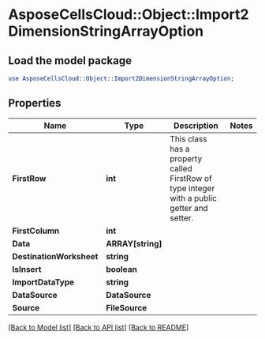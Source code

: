 # AsposeCellsCloud::Object::Import2DimensionStringArrayOption 

## Load the model package
```perl
use AsposeCellsCloud::Object::Import2DimensionStringArrayOption;
```

## Properties
Name | Type | Description | Notes
------------ | ------------- | ------------- | -------------
**FirstRow** | **int** | This class has a property called FirstRow of type integer with a public getter and setter. |
**FirstColumn** | **int** |  |
**Data** | **ARRAY[string]** |  |
**DestinationWorksheet** | **string** |  |
**IsInsert** | **boolean** |  |
**ImportDataType** | **string** |  |
**DataSource** | **DataSource** |  |
**Source** | **FileSource** |  |  

[[Back to Model list]](../README.md#documentation-for-models) [[Back to API list]](../README.md#documentation-for-api-endpoints) [[Back to README]](../README.md)

